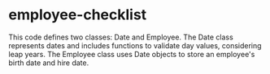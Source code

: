 # employee-checklist
This code defines two classes: Date and Employee. The Date class represents dates and includes functions to validate day values, considering leap years. The Employee class uses Date objects to store an employee's birth date and hire date.
